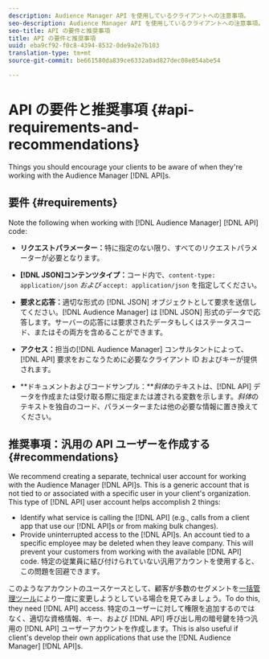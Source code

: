 ```yaml
---
description: Audience Manager API を使用しているクライアントへの注意事項。
seo-description: Audience Manager API を使用しているクライアントへの注意事項。
seo-title: API の要件と推奨事項
title: API の要件と推奨事項
uuid: eba9cf92-f0c8-4394-8532-0de9a2e7b103
translation-type: tm+mt
source-git-commit: be661580da839ce6332a0ad827dec08e854abe54

---
```



# API の要件と推奨事項 {#api-requirements-and-recommendations}

Things you should encourage your clients to be aware of when they're working with the Audience Manager [!DNL API]s.

## 要件 {#requirements}

Note the following when working with [!DNL Audience Manager] [!DNL API] code:

* **リクエストパラメーター：**&#x200B;特に指定のない限り、すべてのリクエストパラメーターが必要となります。
* **[!DNL JSON]コンテンツタイプ：**&#x200B;コード内で、`content-type: application/json` *および* `accept: application/json` を指定してください。

* **要求と応答：**&#x200B;適切な形式の [!DNL JSON] オブジェクトとして要求を送信してください。[!DNL Audience Manager] は [!DNL JSON] 形式のデータで応答します。サーバーの応答には要求されたデータもしくはステータスコード、またはその両方を含めることができます。

* **アクセス：**&#x200B;担当の[!DNL Audience Manager] コンサルタントによって、[!DNL API] 要求をおこなうために必要なクライアント ID およびキーが提供されます。

* **ドキュメントおよびコードサンプル：***斜体*&#x200B;のテキストは、[!DNL API] データを作成または受け取る際に指定または渡される変数を示します。*斜体*&#x200B;のテキストを独自のコード、パラメーターまたは他の必要な情報に置き換えてください。

## 推奨事項：汎用の API ユーザーを作成する {#recommendations}

We recommend creating a separate, technical user account for working with the Audience Manager [!DNL API]s. This is a generic account that is not tied to or associated with a specific user in your client's organization. This type of [!DNL API] user account helps accomplish 2 things:

* Identify what service is calling the [!DNL API] (e.g., calls from a client app that use our [!DNL API]s or from making bulk changes).
* Provide uninterrupted access to the [!DNL API]s. An account tied to a specific employee may be deleted when they leave company. This will prevent your customers from working with the available [!DNL API] code. 特定の従業員に結び付けられていない汎用アカウントを使用すると、この問題を回避できます。

このようなアカウントのユースケースとして、顧客が多数のセグメントを[一括管理ツール](https://docs.adobe.com/content/help/en/audience-manager/user-guide/reference/bult-management-tools/bulk-management-intro.html)により一度に変更しようとしている場合を見てみましょう。To do this, they need [!DNL API] access. 特定のユーザーに対して権限を追加するのではなく、適切な資格情報、キー、および [!DNL API] 呼び出し用の暗号鍵を持つ汎用の [!DNL API] ユーザーアカウントを作成します。This is also useful if client's develop their own applications that use the [!DNL Audience Manager] [!DNL API]s.
